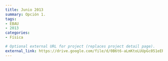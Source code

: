 ```yaml
---
title: Junio 2013
summary: Opción 1.
tags:
- EBAU
- 2013
categories:
- Física

# Optional external URL for project (replaces project detail page).
external_link: https://drive.google.com/file/d/0B6t6-aLmKtoLUUpGc051eERKOFk/view
---
```

